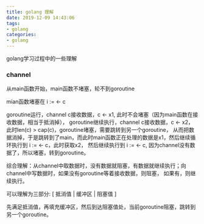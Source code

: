 ```yaml
---
title: golang 理解
date: 2019-12-09 14:43:06
tags: 
- golang
categories:
- golang
---
```


golang学习过程中的一些理解

<!--more-->

### channel

从main函数开始，main函数不堵塞，轮不到goroutine

mian函数堵塞在 i := <- c

goroutine运行，channel c接收数据，c <- x1, 此时不会堵塞（因为main函数在接收数据，相当于抵消掉），
goroutine继续执行，channel c接收数据，c <- x2，此时len(c) > cap(c)，goroutine堵塞，需要跳转到另一个goroutine，
从而把数据消掉，于是跳转到了main，而此时main函数正在处理的数据是x1，然后继续循环执行到 i := <- c，此时获取x2，
然后继续执行到 i := <- c, 因为channel没有数据了，所以堵塞，转到goroutine。

综合理解：从channel中取数据时，没有数据就阻塞，有数据就继续执行；向channel中写数据时，如果没有goroutine等着接收数据，则阻塞，
如果有，则继续执行。

可以理解为三部分: [ 抵消值 | 缓冲区 | 阻塞值 ]

先满足抵消值，再填充缓冲区，然后到达阻塞值处，当前goroutine阻塞，跳转到另一个goroutine。